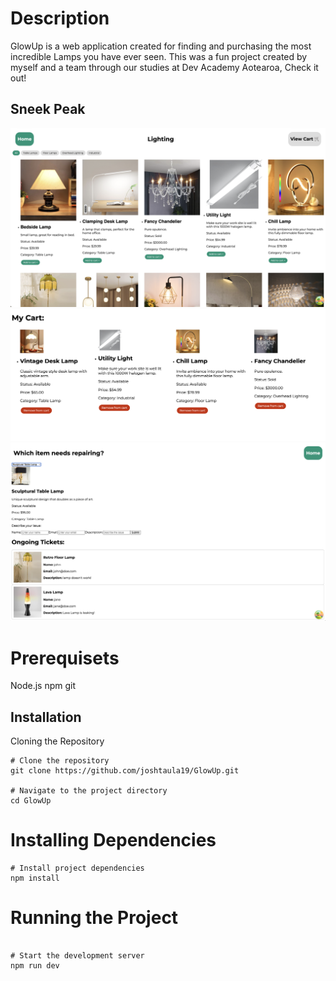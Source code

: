 # Description

GlowUp is a web application created for finding and purchasing the most incredible Lamps you have ever seen. This was a fun project created by myself and a team through our studies at Dev Academy Aotearoa, Check it out!

## Sneek Peak

![Main Page](screenshots/screen1.png)
![Shopping Cart](screenshots/screen2.png)
![Help Center](screenshots/screen3.png)


# Prerequisets

Node.js 
npm 
git

## Installation
Cloning the Repository

```
# Clone the repository
git clone https://github.com/joshtaula19/GlowUp.git

# Navigate to the project directory
cd GlowUp

```

# Installing Dependencies 

```
# Install project dependencies
npm install

```

# Running the Project 

```

# Start the development server
npm run dev

```

